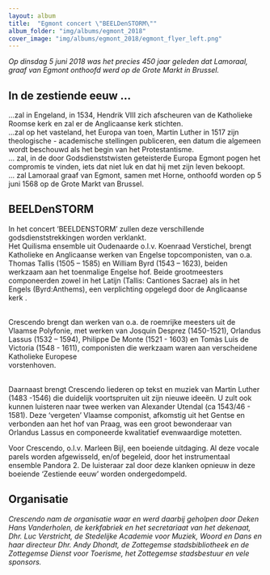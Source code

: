 ```yaml
---
layout: album
title:  "Egmont concert \"BEELDenSTORM\""
album_folder: "img/albums/egmont_2018"
cover_image: "img/albums/egmont_2018/egmont_flyer_left.png"
---
```


<p><em>Op dinsdag 5 juni 2018 was het precies 450 jaar geleden dat Lamoraal, graaf van Egmont onthoofd werd op de Grote Markt in Brussel.</em></p>

<h2>In de zestiende eeuw ...</h2>

<p>...zal in Engeland, in 1534, Hendrik VIII zich afscheuren van de Katholieke Roomse kerk en zal er de Anglicaanse kerk stichten.<br />
...zal op het vasteland, het Europa van toen, Martin Luther in 1517 zijn theologische - academische stellingen publiceren, een datum die algemeen wordt beschouwd als het begin van het Protestantisme.<br />
... zal, in de door Godsdienststwisten geteisterde Europa Egmont pogen het compromis te vinden, iets dat niet luk en dat hij met zijn leven bekoopt.<br />
... zal Lamoraal graaf van Egmont, samen met Horne, onthoofd worden op 5 juni 1568 op de Grote Markt van Brussel.</p>

<h2>BEELDenSTORM</h2>

<p>In het concert ‘BEELDENSTORM’ zullen deze verschillende godsdienststrekkingen worden verklankt.<br />
Het Quilisma ensemble uit Oudenaarde o.l.v. Koenraad Verstichel, brengt Katholieke en Anglicaanse werken van Engelse topcomponisten, van o.a. Thomas Tallis (1505 – 1585) en William Byrd (1543 – 1623), beiden werkzaam aan het toenmalige Engelse hof. Beide grootmeesters componeerden zowel in het Latijn (Tallis: Cantiones Sacrae) als in het Engels (Byrd:Anthems), een verplichting opgelegd door de Anglicaanse kerk .</p>

<p><br />
Crescendo brengt dan werken van o.a. de roemrijke meesters uit de Vlaamse Polyfonie, met werken van Josquin Desprez (1450-1521), Orlandus Lassus (1532 – 1594), Philippe De Monte (1521 - 1603) en Tomàs Luis de Victoria (1548 - 1611), componisten die werkzaam waren aan verscheidene Katholieke Europese<br />
vorstenhoven.</p>

<p><br />
Daarnaast brengt Crescendo liederen op tekst en muziek van Martin Luther (1483 -1546) die duidelijk voortspruiten uit zijn nieuwe ideeën. U zult ook kunnen luisteren naar twee werken van Alexander Utendal (ca 1543/46 - 1581). Deze ‘vergeten’ Vlaamse componist, afkomstig uit het Gentse en verbonden aan het hof van Praag, was een groot bewonderaar van Orlandus Lassus en componeerde kwalitatief evenwaardige motetten.</p>

<p>Voor Crescendo, o.l.v. Marleen Bijl, een boeiende uitdaging. Al deze vocale parels worden afgewisseld, en/of begeleid, door het instrumentaal ensemble Pandora 2. De luisteraar zal door deze klanken opnieuw in deze boeiende ‘Zestiende eeuw’ worden ondergedompeld.</p>

<h2>Organisatie</h2>

<p><em>Crescendo nam de organisatie waar en werd daarbij geholpen door Deken Hans Vanderholen, de kerkfabriek en het secretariaat van het dekenaat, Dhr. Luc Verstricht, de Stedelijke Academie voor Muziek, Woord en Dans en haar directeur Dhr. Andy Dhondt, de Zottegemse stadsbibliotheek en de Zottegemse Dienst voor Toerisme, het Zottegemse stadsbestuur en vele sponsors.</em></p>
